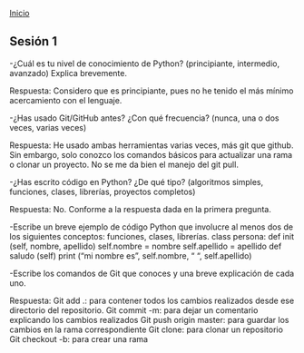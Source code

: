 <!-- No borrar o modificar -->
[Inicio](./index.md)

## Sesión 1 


<!-- Su documentación aquí -->

-¿Cuál es tu nivel de conocimiento de Python? (principiante, intermedio, avanzado) Explica brevemente.

Respuesta:
Considero que es principiante, pues no he tenido el más mínimo acercamiento con el lenguaje.

-¿Has usado Git/GitHub antes? ¿Con qué frecuencia? (nunca, una o dos veces, varias veces)

Respuesta:
He usado ambas herramientas varias veces, más git que github. Sin embargo, solo conozco los comandos básicos para actualizar una rama o clonar un proyecto. No se me da bien el manejo del git pull.

-¿Has escrito código en Python? ¿De qué tipo? (algoritmos simples, funciones, clases, librerías, proyectos completos)

Respuesta: 
No. Conforme a la respuesta dada en la primera pregunta.

-Escribe un breve ejemplo de código Python que involucre al menos dos de los siguientes conceptos: funciones, clases, librerías.
class persona:
	def init (self, nombre, apellido)
		self.nombre = nombre
		self.apellido = apellido
	def saludo (self)
		print (“mi nombre es”, self.nombre, “ “, self.apellido)


-Escribe los comandos de Git que conoces y una breve explicación de cada uno.

Respuesta:
Git add .: para contener todos los cambios realizados desde ese directorio del repositorio.
Git commit -m: para dejar un comentario explicando los cambios realizados
Git push origin master: para guardar los cambios en la rama correspondiente
Git clone: para clonar un repositorio
Git checkout -b: para crear una rama





